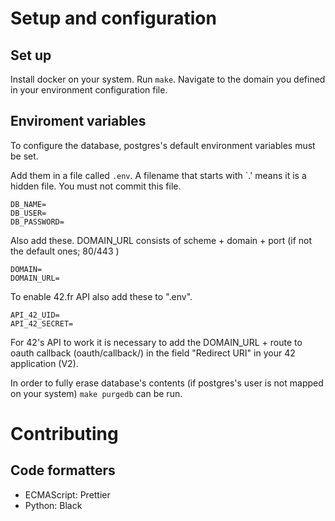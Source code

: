 # Setup and configuration

## Set up

Install docker on your system.
Run `make`.
Navigate to the domain you defined in your environment configuration file.

## Enviroment variables

To configure the database, postgres's default environment variables
must be set.

Add them in a file called `.env`. A filename that starts with `.' means 
it is a hidden file. You must not commit this file.

```
DB_NAME=
DB_USER=
DB_PASSWORD=
```

Also add these. DOMAIN_URL consists of scheme + domain + port (if not the default ones; 80/443 )
```
DOMAIN=
DOMAIN_URL=
```

To enable 42.fr API also add these to ".env".

```
API_42_UID=
API_42_SECRET=
```

For 42's API to work it is necessary to add the DOMAIN_URL + route to oauth callback (oauth/callback/) in the field "Redirect URI" in your 42 application (V2).

In order to fully erase database's contents (if postgres's user is not mapped on your system) `make purgedb` can be run.

# Contributing

## Code formatters

- ECMAScript: Prettier
- Python: Black
